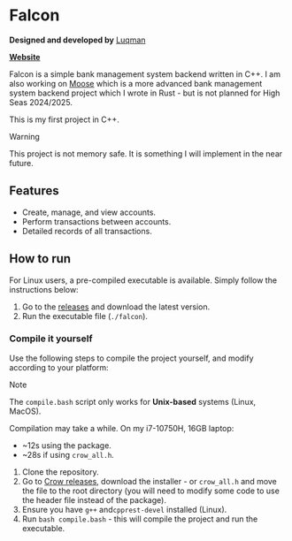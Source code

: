 # Falcon

**Designed and developed by** [Luqman](https://theluqmn.github.io/)

[**Website**](https://theluqmn.github.io/falcon/)

Falcon is a simple bank management system backend written in C++. I am also working on [Moose](https://github.com/theluqmn/moose) which is a more advanced bank management system backend project which I wrote in Rust - but is not planned for High Seas 2024/2025.

This is my first project in C++.

>[!WARNING]
> This project is not memory safe. It is something I will implement in the near future.

## Features

- Create, manage, and view accounts.
- Perform transactions between accounts.
- Detailed records of all transactions.

## How to run

For Linux users, a pre-compiled executable is available. Simply follow the instructions below:

1. Go to the [releases](https://github.com/theluqmn/falcon/releases) and download the latest version.
2. Run the executable file (`./falcon`).

### Compile it yourself

Use the following steps to compile the project yourself, and modify according to your platform:

>[!NOTE]
> The `compile.bash` script only works for **Unix-based** systems (Linux, MacOS).
>
> Compilation may take a while. On my i7-10750H, 16GB laptop:
>
> - ~12s using the package.
> - ~28s if using `crow_all.h`.

1. Clone the repository.
2. Go to [Crow releases](https://github.com/CrowCpp/Crow/releases/latest), download the installer - or `crow_all.h` and move the file to the root directory (you will need to modify some code to use the header file instead of the package).
3. Ensure you have `g++` and`cpprest-devel` installed (Linux).
4. Run `bash compile.bash` - this will compile the project and run the executable.
